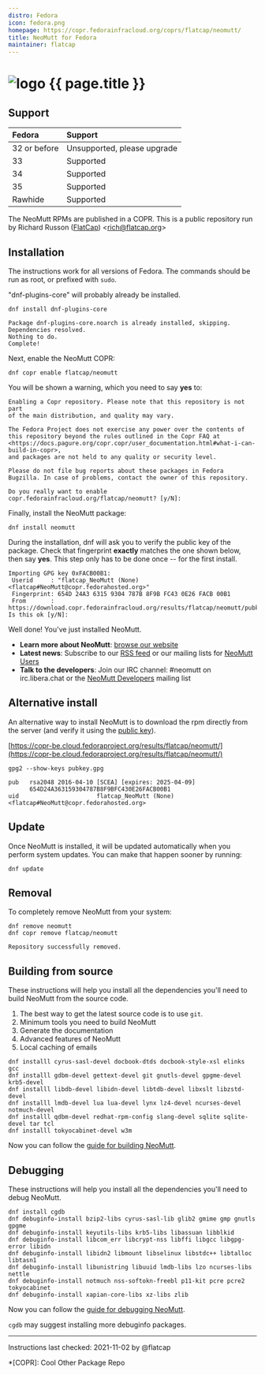 ```yaml
---
distro: Fedora
icon: fedora.png
homepage: https://copr.fedorainfracloud.org/coprs/flatcap/neomutt/
title: NeoMutt for Fedora
maintainer: flatcap
---
```


# ![logo](/images/distros/{{page.icon}}) {{ page.title }}

## Support <a id="support"></a>

| Fedora       | Support                     |
| :----------- | :-------------------------- |
| 32 or before | Unsupported, please upgrade |
| 33           | Supported                   |
| 34           | Supported                   |
| 35           | Supported                   |
| Rawhide      | Supported                   |

The NeoMutt RPMs are published in a COPR. This is a public repository run by
Richard Russon ([FlatCap](https://github.com/flatcap)) <[rich@flatcap.org](mailto:rich@flatcap.org)>

## Installation <a id="install"></a>

The instructions work for all versions of Fedora. The commands should be run
as root, or prefixed with `sudo`.

"dnf-plugins-core" will probably already be installed.

```
dnf install dnf-plugins-core
```

```reply
Package dnf-plugins-core.noarch is already installed, skipping.
Dependencies resolved.
Nothing to do.
Complete!
```

Next, enable the NeoMutt COPR:

```
dnf copr enable flatcap/neomutt
```

You will be shown a warning, which you need to say **yes** to:

```reply
Enabling a Copr repository. Please note that this repository is not part
of the main distribution, and quality may vary.

The Fedora Project does not exercise any power over the contents of
this repository beyond the rules outlined in the Copr FAQ at
<https://docs.pagure.org/copr.copr/user_documentation.html#what-i-can-build-in-copr>,
and packages are not held to any quality or security level.

Please do not file bug reports about these packages in Fedora
Bugzilla. In case of problems, contact the owner of this repository.

Do you really want to enable copr.fedorainfracloud.org/flatcap/neomutt? [y/N]: 
```

Finally, install the NeoMutt package:

```
dnf install neomutt
```

During the installation, dnf will ask you to verify the public key of the
package. Check that fingerprint **exactly** matches the one shown below, then
say **yes**. This step only has to be done once -- for the first install.

```reply
Importing GPG key 0xFACB00B1:
 Userid     : "flatcap_NeoMutt (None) <flatcap#NeoMutt@copr.fedorahosted.org>"
 Fingerprint: 654D 24A3 6315 9304 787B 8F9B FC43 0E26 FACB 00B1
 From       : https://download.copr.fedorainfracloud.org/results/flatcap/neomutt/pubkey.gpg
Is this ok [y/N]: 
```

Well done! You've just installed NeoMutt.

- **Learn more about NeoMutt**: [browse our website](https://neomutt.org)
- **Latest news**: Subscribe to our
  [RSS feed](https://neomutt.org/feed.xml) or our mailing lists for
  [NeoMutt Users](http://mailman.neomutt.org/mailman/listinfo/neomutt-users-neomutt.org)
- **Talk to the developers**: Join our IRC channel: #neomutt on
  irc.libera.chat or the
  [NeoMutt Developers](http://mailman.neomutt.org/mailman/listinfo/neomutt-devel-neomutt.org)
  mailing list

## Alternative install <a id="alternate"></a>

An alternative way to install NeoMutt is to download the rpm directly from the
server (and verify it using the
 [public key](https://copr-be.cloud.fedoraproject.org/results/flatcap/neomutt/pubkey.gpg)).

[https://copr-be.cloud.fedoraproject.org/results/flatcap/neomutt/](https://copr-be.cloud.fedoraproject.org/results/flatcap/neomutt/)

```
gpg2 --show-keys pubkey.gpg
```

```reply
pub   rsa2048 2016-04-10 [SCEA] [expires: 2025-04-09]
      654D24A363159304787B8F9BFC430E26FACB00B1
uid                      flatcap_NeoMutt (None) <flatcap#NeoMutt@copr.fedorahosted.org>
```

## Update <a id="update"></a>

Once NeoMutt is installed, it will be updated automatically when you perform
system updates. You can make that happen sooner by running:

```
dnf update
```

## Removal <a id="remove"></a>

To completely remove NeoMutt from your system:

```
dnf remove neomutt
dnf copr remove flatcap/neomutt
```

```reply
Repository successfully removed.
```

## Building from source <a id="build"></a>

These instructions will help you install all the dependencies you'll need to
build NeoMutt from the source code.

1. The best way to get the latest source code is to use `git`.
2. Minimum tools you need to build NeoMutt
3. Generate the documentation
4. Advanced features of NeoMutt
5. Local caching of emails

```
dnf installl cyrus-sasl-devel docbook-dtds docbook-style-xsl elinks gcc
dnf installl gdbm-devel gettext-devel git gnutls-devel gpgme-devel krb5-devel
dnf installl libdb-devel libidn-devel libtdb-devel libxslt libzstd-devel
dnf installl lmdb-devel lua lua-devel lynx lz4-devel ncurses-devel notmuch-devel
dnf installl qdbm-devel redhat-rpm-config slang-devel sqlite sqlite-devel tar tcl
dnf installl tokyocabinet-devel w3m
```

Now you can follow the [guide for building NeoMutt](/dev/build).

## Debugging <a id="debug"></a>

These instructions will help you install all the dependencies you'll need to
debug NeoMutt.

```
dnf install cgdb
dnf debuginfo-install bzip2-libs cyrus-sasl-lib glib2 gmime gmp gnutls gpgme
dnf debuginfo-install keyutils-libs krb5-libs libassuan libblkid
dnf debuginfo-install libcom_err libcrypt-nss libffi libgcc libgpg-error libidn
dnf debuginfo-install libidn2 libmount libselinux libstdc++ libtalloc libtasn1
dnf debuginfo-install libunistring libuuid lmdb-libs lzo ncurses-libs nettle
dnf debuginfo-install notmuch nss-softokn-freebl p11-kit pcre pcre2 tokyocabinet
dnf debuginfo-install xapian-core-libs xz-libs zlib
```

Now you can follow the [guide for debugging NeoMutt](../dev/build/debug).

`cgdb` may suggest installing more debuginfo packages.

---

Instructions last checked: 2021-11-02 by @flatcap

*[COPR]: Cool Other Package Repo

